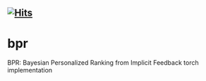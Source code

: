 [![Hits](https://hits.seeyoufarm.com/api/count/incr/badge.svg?url=https%3A%2F%2Fgithub.com%2F327aem%2Fbpr&count_bg=%2379C83D&title_bg=%23555555&icon=&icon_color=%23E7E7E7&title=view&edge_flat=false)](https://hits.seeyoufarm.com)
---------

# bpr
BPR: Bayesian Personalized Ranking from Implicit Feedback torch implementation

